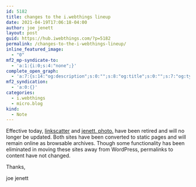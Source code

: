 ```yaml
---
id: 5182
title: changes to the i.webthings lineup
date: 2021-04-19T17:06:18-04:00
author: joe jenett
layout: post
guid: https://hub.iwebthings.com/?p=5182
permalink: /changes-to-the-i-webthings-lineup/
inline_featured_image:
  - "0"
mf2_mp-syndicate-to:
  - 'a:1:{i:0;s:4:"none";}'
complete_open_graph:
  - 'a:7:{s:14:"og:description";s:0:"";s:8:"og:title";s:0:"";s:7:"og:type";s:0:"";s:12:"twitter:card";s:7:"summary";s:15:"twitter:creator";s:0:"";s:19:"twitter:description";s:0:"";s:8:"og:image";s:0:"";}'
mf2_syndication:
  - 'a:0:{}'
categories:
  - i.webthings
  - micro.blog
kind:
  - Note
---
```

Effective today, [linkscatter](https://linkscatter.com/) and [jenett. photo.](https://photo.jenett.org/) have been retired and will no longer be updated. Both sites have been converted to static pages and will remain online as browsable archives. Though some functionality has been eliminated in moving these sites away from WordPress, permalinks to content have not changed.

Thanks,

joe jenett